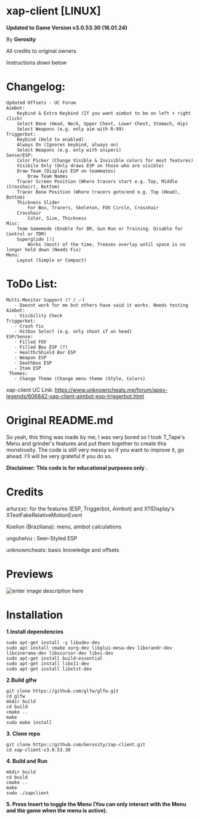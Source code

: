 # xap-client  [LINUX]
**Updated to Game Version v3.0.53.30 (16.01.24)**

By **Gerosity**

All credits to original owners

Instructions down below

# Changelog:

    Updated Offsets - UC Forum
    Aimbot:
        Keybind & Extra Keybind (If you want aimbot to be on left + right click)
        Select Bone (Head, Neck, Upper Chest, Lower Chest, Stomach, Hip)
        Select Weapons (e.g. only aim with R-99)
    Triggerbot:
        Keybind (Hold to enabled)
        Always On (Ignores keybind, always on)
        Select Weapons (e.g. only with snipers)
    Sense/ESP:
        Color Picker (Change Visible & Invisible colors for most features)
        Visibile Only (Only draws ESP on those who are visible)
        Draw Team (Displays ESP on teammates)
            Draw Team Names
        Tracer Screen Position (Where tracers start e.g. Top, Middle (Crosshair), Bottom)
        Tracer Bone Position (Where tracers goto/end e.g. Top (Head), Bottom)
        Thickness Slider
            For Box, Tracers, Skeleton, FOV Circle, Crosshair
        Crosshair
            Color, Size, Thickness
    Misc:
        Team Gamemode (Enable for BR, Gun Run or Training. Disable for Control or TDM)
        Superglide [!]
            Works (most) of the time, freezes overlay until space is no longer held down (Needs Fix)
    Menu:
        Layout (Simple or Compact)


# ToDo List:
    Multi-Monitor Support (? / ✅) 
       - Doesnt work for me but others have said it works. Needs testing
    Aimbot:
       - Visibility Check
    Triggerbot:
       - Crash fix
       - Hitbox Select (e.g. only shoot if on head)
    ESP/Sense:
       - Filled FOV
       - Filled Box ESP (?) 
       - Health/Shield Bar ESP
       - Weapon ESP
       - Deathbox ESP
       - Item ESP
     Themes:
       - Change Theme (Change menu theme (Style, Colors) 




xap-client UC Link: https://www.unknowncheats.me/forum/apex-legends/606842-xap-client-aimbot-esp-triggerbot.html

# Original README.md
So yeah, this thing was made by me, I was very bored so I took T_Tape's Menu and grinder's features and put them together to create this monstrosity. The code is still very messy so if you want to improve it, go ahead.
I'll will be very grateful if you do so.

**Disclaimer: This code is for educational purposes only .**

# Credits
arturzxc: for the features (ESP, Triggerbot, Aimbot) and X11Display's XTestFakeRelativeMotionEvent

Koelion (Braziliana): menu, aimbot calculations

unguhelvu : Seer-Styled ESP

unknowncheats: basic knowledge and offsets


# Previews

![enter image description here](https://i.imgur.com/7mVlPrr.png)

# Installation
**1.Install dependencies**

    sudo apt-get install -y libudev-dev
    sudo apt install cmake xorg-dev libglu1-mesa-dev libxrandr-dev libxinerama-dev libxcursor-dev libxi-dev
    sudo apt-get install build-essential
    sudo apt-get install libx11-dev
    sudo apt-get install libxtst-dev

**2.Build glfw**

    git clone https://github.com/glfw/glfw.git
    cd glfw
    mkdir build
    cd build
    cmake ..
    make
    sudo make install

**3. Clone repo**

    git clone https://github.com/Gerosity/zap-client.git
    cd xap-client-v3.0.53.30

**4. Build and Run**

    mkdir build
    cd build
    cmake ..
    make
    sudo ./zapclient
    
**5. Press Insert to toggle the Menu (You can only interact with the Menu and the game when the menu is active).**
